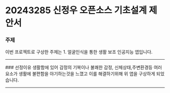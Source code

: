 # 20243285 신정우 오픈소스 기초설계 제안서
### 주제
이번 프로젝트로 구상한 주제는 1.	얼굴인식을 통한 생활 보조 인공지능 앱입니다.
<hr/>
### 선정이유
생활함에 있어 감정의 기복이나 불쾌한 감정, 신체상태,주변환경등 여러 요소가 생활에 불편함을 야기하는것을 느꼈고 이를 해결하기위해 위 앱을 구상하게 되었습니다.
<hr/>

